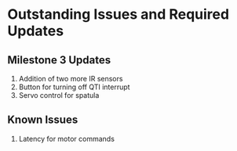 # Outstanding Issues and Required Updates

## Milestone 3 Updates
1. Addition of two more IR sensors
2. Button for turning off QTI interrupt
3. Servo control for spatula

## Known Issues
1. Latency for motor commands

